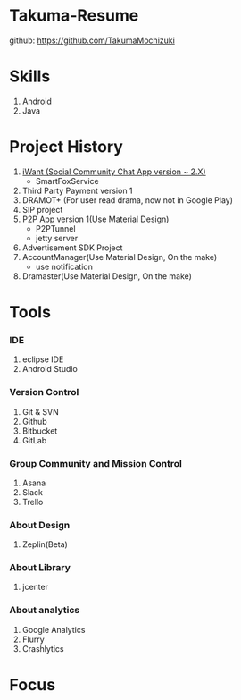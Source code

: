 # Takuma-Resume

github: https://github.com/TakumaMochizuki

# Skills
1. Android
2. Java

# Project History
1. [iWant (Social Community Chat App version ~ 2.X)](https://play.google.com/store/apps/details?id=com.project.iwantapp&hl=zh_TW)
    - SmartFoxService
2. Third Party Payment version 1
3. DRAMOT+ (For user read drama, now not in Google Play)
4. SIP project
5. P2P App version 1(Use Material Design)
    - P2PTunnel
    - jetty server
6. Advertisement SDK Project
7. AccountManager(Use Material Design, On the make)
    - use notification
8. Dramaster(Use Material Design, On the make)

# Tools

### IDE
1. eclipse IDE
2. Android Studio

### Version Control
1. Git & SVN
2. Github
3. Bitbucket
4. GitLab

### Group Community and Mission Control
1. Asana
2. Slack
3. Trello

### About Design
1. Zeplin(Beta)

### About Library
1. jcenter

### About analytics
1. Google Analytics
2. Flurry
3. Crashlytics


# Focus



